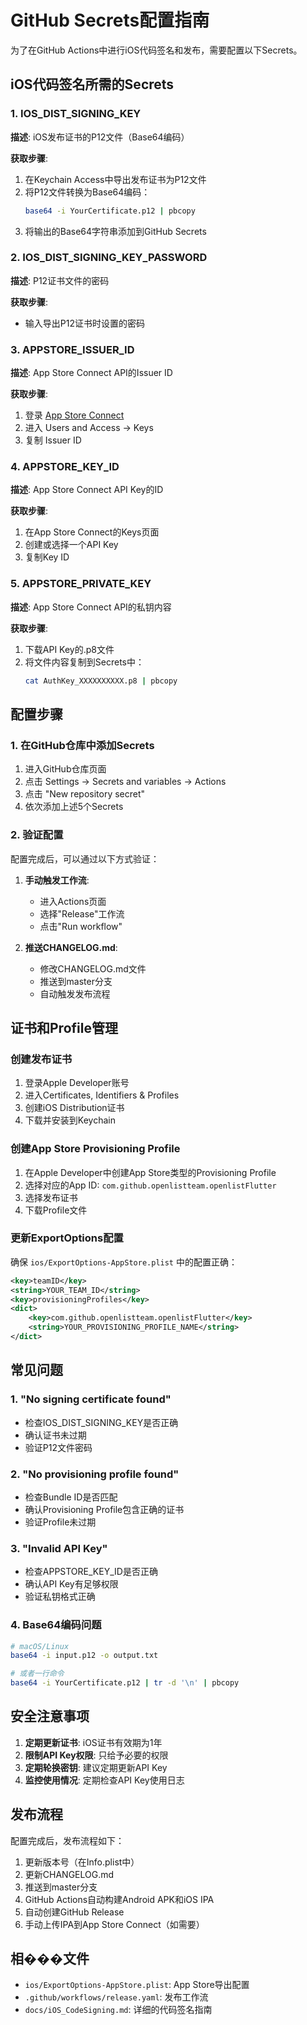 # GitHub Secrets配置指南

为了在GitHub Actions中进行iOS代码签名和发布，需要配置以下Secrets。

## iOS代码签名所需的Secrets

### 1. IOS_DIST_SIGNING_KEY
**描述**: iOS发布证书的P12文件（Base64编码）

**获取步骤**:
1. 在Keychain Access中导出发布证书为P12文件
2. 将P12文件转换为Base64编码：
   ```bash
   base64 -i YourCertificate.p12 | pbcopy
   ```
3. 将输出的Base64字符串添加到GitHub Secrets

### 2. IOS_DIST_SIGNING_KEY_PASSWORD
**描述**: P12证书文件的密码

**获取步骤**:
- 输入导出P12证书时设置的密码

### 3. APPSTORE_ISSUER_ID
**描述**: App Store Connect API的Issuer ID

**获取步骤**:
1. 登录 [App Store Connect](https://appstoreconnect.apple.com)
2. 进入 Users and Access → Keys
3. 复制 Issuer ID

### 4. APPSTORE_KEY_ID
**描述**: App Store Connect API Key的ID

**获取步骤**:
1. 在App Store Connect的Keys页面
2. 创建或选择一个API Key
3. 复制Key ID

### 5. APPSTORE_PRIVATE_KEY
**描述**: App Store Connect API的私钥内容

**获取步骤**:
1. 下载API Key的.p8文件
2. 将文件内容复制到Secrets中：
   ```bash
   cat AuthKey_XXXXXXXXXX.p8 | pbcopy
   ```

## 配置步骤

### 1. 在GitHub仓库中添加Secrets

1. 进入GitHub仓库页面
2. 点击 Settings → Secrets and variables → Actions
3. 点击 "New repository secret"
4. 依次添加上述5个Secrets

### 2. 验证配置

配置完成后，可以通过以下方式验证：

1. **手动触发工作流**:
   - 进入Actions页面
   - 选择"Release"工作流
   - 点击"Run workflow"

2. **推送CHANGELOG.md**:
   - 修改CHANGELOG.md文件
   - 推送到master分支
   - 自动触发发布流程

## 证书和Profile管理

### 创建发布证书

1. 登录Apple Developer账号
2. 进入Certificates, Identifiers & Profiles
3. 创建iOS Distribution证书
4. 下载并安装到Keychain

### 创建App Store Provisioning Profile

1. 在Apple Developer中创建App Store类型的Provisioning Profile
2. 选择对应的App ID: `com.github.openlistteam.openlistFlutter`
3. 选择发布证书
4. 下载Profile文件

### 更新ExportOptions配置

确保 `ios/ExportOptions-AppStore.plist` 中的配置正确：

```xml
<key>teamID</key>
<string>YOUR_TEAM_ID</string>
<key>provisioningProfiles</key>
<dict>
    <key>com.github.openlistteam.openlistFlutter</key>
    <string>YOUR_PROVISIONING_PROFILE_NAME</string>
</dict>
```

## 常见问题

### 1. "No signing certificate found"
- 检查IOS_DIST_SIGNING_KEY是否正确
- 确认证书未过期
- 验证P12文件密码

### 2. "No provisioning profile found"
- 检查Bundle ID是否匹配
- 确认Provisioning Profile包含正确的证书
- 验证Profile未过期

### 3. "Invalid API Key"
- 检查APPSTORE_KEY_ID是否正确
- 确认API Key有足够权限
- 验证私钥格式正确

### 4. Base64编码问题
```bash
# macOS/Linux
base64 -i input.p12 -o output.txt

# 或者一行命令
base64 -i YourCertificate.p12 | tr -d '\n' | pbcopy
```

## 安全注意事项

1. **定期更新证书**: iOS证书有效期为1年
2. **限制API Key权限**: 只给予必要的权限
3. **定期轮换密钥**: 建议定期更新API Key
4. **监控使用情况**: 定期检查API Key使用日志

## 发布流程

配置完成后，发布流程如下：

1. 更新版本号（在Info.plist中）
2. 更新CHANGELOG.md
3. 推送到master分支
4. GitHub Actions自动构建Android APK和iOS IPA
5. 自动创建GitHub Release
6. 手动上传IPA到App Store Connect（如需要）

## 相���文件

- `ios/ExportOptions-AppStore.plist`: App Store导出配置
- `.github/workflows/release.yaml`: 发布工作流
- `docs/iOS_CodeSigning.md`: 详细的代码签名指南